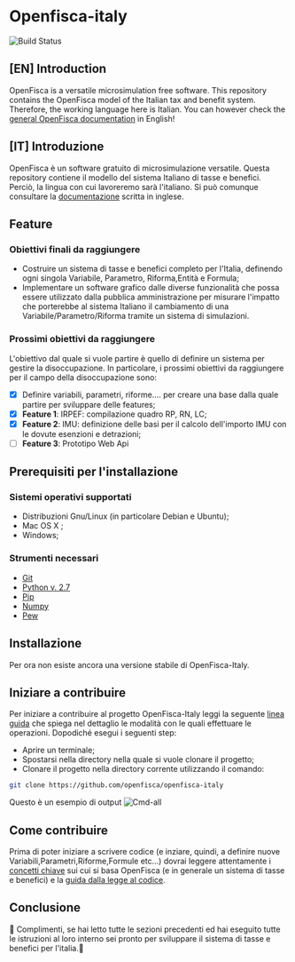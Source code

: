 # Openfisca-italy
![Build Status](https://circleci.com/gh/openfisca/openfisca-italy.svg?style=shield&circle-token=:circle-token)
## [EN] Introduction
OpenFisca is a versatile microsimulation free software. This repository contains the OpenFisca model of the Italian tax and benefit system. Therefore, the working language here is Italian. You can however check the [general OpenFisca documentation](http://openfisca.org/doc/) in English!
## [IT] Introduzione
OpenFisca è un software gratuito di microsimulazione versatile. Questa repository contiene il modello del sistema Italiano di tasse e benefici. Perciò, la lingua con cui lavoreremo sarà l'italiano. Si può comunque consultare la [documentazione](http://openfisca.org/doc/) scritta in inglese.
## Feature
### Obiettivi finali da raggiungere 
* Costruire un sistema di tasse e benefici completo per l'Italia, definendo ogni singola Variabile, Parametro, Riforma,Entità e Formula;
* Implementare un software grafico dalle diverse funzionalità che possa essere utilizzato dalla pubblica amministrazione per misurare l'impatto che porterebbe al sistema Italiano il cambiamento di una Variabile/Parametro/Riforma tramite un sistema di simulazioni.
### Prossimi obiettivi da raggiungere
L'obiettivo dal quale si vuole partire è quello di definire un sistema per gestire la disoccupazione. In particolare, i prossimi obiettivi da raggiungere per il campo della disoccupazione sono:
- [x] Definire variabili, parametri, riforme.... per creare una base dalla quale partire per sviluppare delle features;
- [x] __Feature 1__: IRPEF: compilazione quadro RP, RN, LC;
- [x] __Feature 2__: IMU: definizione delle basi per il calcolo dell'importo IMU con le dovute esenzioni e detrazioni;
- [ ] __Feature 3__: Prototipo Web Api

## Prerequisiti per l'installazione
### Sistemi operativi supportati
* Distribuzioni Gnu/Linux (in particolare Debian e Ubuntu);
* Mac OS X ;
* Windows;
### Strumenti necessari
* [Git](https://git-scm.com/)
* [Python v. 2.7](https://www.python.org/download/releases/2.7/)
* [Pip](https://pip.pypa.io/en/stable/installing/)
* [Numpy](https://pypi.python.org/pypi/numpy)
* [Pew](https://pypi.python.org/pypi/pew/)
## Installazione
Per ora non esiste ancora una versione stabile di OpenFisca-Italy.
## Iniziare a contribuire
Per iniziare a contribuire al progetto OpenFisca-Italy leggi la seguente [linea guida](http://openfisca.org/doc/contribute/guidelines.html) che spiega nel dettaglio le modalità con le quali effettuare le operazioni. Dopodiché esegui i seguenti step:
* Aprire un terminale; 
* Spostarsi nella directory nella quale si vuole clonare il progetto;
* Clonare il progetto nella directory corrente utilizzando il comando:
```bash
git clone https://github.com/openfisca/openfisca-italy
```

Questo è un esempio di output
![Cmd-all](https://i.imgur.com/Lci2IVz.png)
## Come contribuire
Prima di poter iniziare a scrivere codice (e inziare, quindi, a definire nuove Variabili,Parametri,Riforme,Formule etc...) dovrai leggere attentamente i [concetti chiave](http://openfisca.org/doc/key-concepts.html) sui cui si basa OpenFisca (e in generale un sistema di tasse e benefici) e la [guida dalla legge al codice](http://openfisca.org/doc/coding-the-legislation/index.html).
## Conclusione
:tada: Complimenti, se hai letto tutte le sezioni precedenti ed hai eseguito tutte le istruzioni al loro interno sei pronto per sviluppare il sistema di tasse e benefici per l'italia.:tada:
